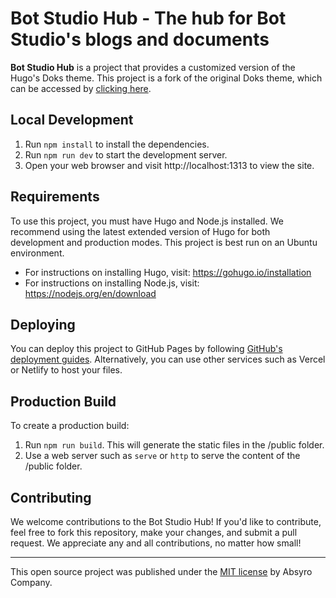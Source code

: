# Bot Studio Hub - The hub for Bot Studio's blogs and documents

**Bot Studio Hub** is a project that provides a customized version of the Hugo's Doks theme. This project is a fork of the original Doks theme, which can be accessed by [clicking here](https://github.com/gethyas/doks).

## Local Development

1. Run `npm install` to install the dependencies.
2. Run `npm run dev` to start the development server.
3. Open your web browser and visit http://localhost:1313 to view the site.

## Requirements

To use this project, you must have Hugo and Node.js installed. We recommend using the latest extended version of Hugo for both development and production modes. This project is best run on an Ubuntu environment.

- For instructions on installing Hugo, visit: https://gohugo.io/installation
- For instructions on installing Node.js, visit: https://nodejs.org/en/download

## Deploying

You can deploy this project to GitHub Pages by following [GitHub's deployment guides](https://docs.github.com/en/pages/getting-started-with-github-pages/configuring-a-publishing-source-for-your-github-pages-site). Alternatively, you can use other services such as Vercel or Netlify to host your files.

## Production Build

To create a production build:

1. Run `npm run build`. This will generate the static files in the /public folder.
2. Use a web server such as `serve` or `http` to serve the content of the /public folder.

## Contributing

We welcome contributions to the Bot Studio Hub! If you'd like to contribute, feel free to fork this repository, make your changes, and submit a pull request. We appreciate any and all contributions, no matter how small!

---

This open source project was published under the [MIT license](LICENSE) by Absyro Company.
